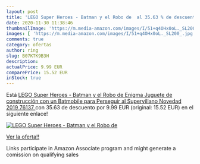 ```yaml
---
layout: post
title: 'LEGO Super Heroes - Batman y el Robo de  al 35.63 % de descuento'
date: 2020-11-30 11:38:46
thumbnailImage: 'https://m.media-amazon.com/images/I/51+q4OHx0oL._SL200_.jpg'
images: [ 'https://m.media-amazon.com/images/I/51+q4OHx0oL._SL200_.jpg' ]
comments: true
category: ofertas
author: ring
slug: B07KTK9B3H
description:
actualPrice: 9.99 EUR
comparePrice: 15.52 EUR
inStock: true
---
```


Está [LEGO Super Heroes - Batman y el Robo de Enigma Juguete de construcción con un Batmobile para Perseguir al Supervillano  Novedad 2019  76137 ](https://www.amazon.es/dp/B07KTK9B3H/?tag=tolees-21) con 35.63 de descuento por 9.99 EUR (original: 15.52 EUR) en el siguiente enlace!

[![LEGO Super Heroes - Batman y el Robo de ](https://m.media-amazon.com/images/I/51+q4OHx0oL._SL200_.jpg)](https://www.amazon.es/dp/B07KTK9B3H/?tag=tolees-21)

[Ver la oferta!!](https://www.amazon.es/dp/B07KTK9B3H/?tag=tolees-21)

Links participate in Amazon Associate program and might generate a comission on qualifying sales


